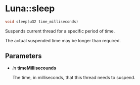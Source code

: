 # Luna::sleep

```c++
void sleep(u32 time_milliseconds)
```

Suspends current thread for a specific period of time. 

The actual suspended time may be longer than required. 

## Parameters
* *in* **timeMillisecounds**

    The time, in milliseconds, that this thread needs to suspend. 

